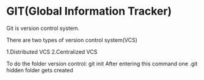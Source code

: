# GIT(Global Information Tracker)

Git is version control system.

There are two types of version control system(VCS)

1.Distributed VCS
2.Centralized VCS

To do the folder version control: git init
After entering this command one .git hidden folder gets created
